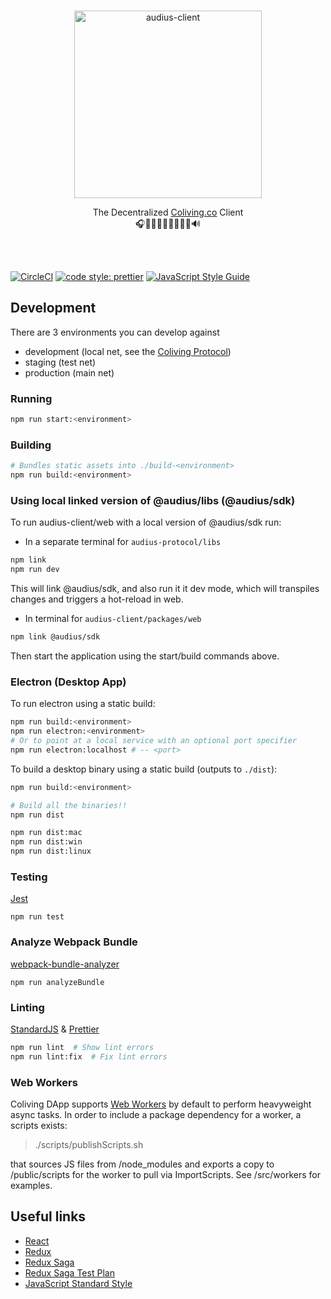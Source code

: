 <p align="center">
  <br/>
  <a target="_blank" href="https://audius.co">
    <img src="https://user-images.githubusercontent.com/2731362/90302695-e5ae8a00-de5c-11ea-88b5-24c1408affc6.png" alt="audius-client" width="300">
  </a>
  <br/>

  <p align="center">
    The Decentralized <a target="_blank" href="https://audius.co">Coliving.co</a> Client
    <br/>
    🎧🎸🎹🤘🎶🥁🎷🎻🎤🔊
  </p>
</p>

<br/>
<br/>

[![CircleCI](https://circleci.com/gh/dgc.network/audius-client.svg?style=svg)](https://circleci.com/gh/dgc.network/audius-client)
[![code style: prettier](https://img.shields.io/badge/code_style-prettier-ff69b4.svg?style=flat-square)](https://github.com/prettier/prettier)
[![JavaScript Style Guide](https://img.shields.io/badge/code_style-standard-brightgreen.svg)](https://standardjs.com)

## Development

There are 3 environments you can develop against
- development (local net, see the [Coliving Protocol](https://github.com/dgc.network/audius-protocol))
- staging (test net)
- production (main net)

### Running

```bash
npm run start:<environment>
```

### Building

```bash
# Bundles static assets into ./build-<environment>
npm run build:<environment>
```

### Using local linked version of @audius/libs (@audius/sdk)

To run audius-client/web with a local version of @audius/sdk run:

- In a separate terminal for `audius-protocol/libs`
```bash
npm link
npm run dev
```

This will link @audius/sdk, and also run it it dev mode, which will transpiles changes and triggers a hot-reload in web.

- In terminal for `audius-client/packages/web`
```bash
npm link @audius/sdk
```

Then start the application using the start/build commands above.

### Electron (Desktop App)

To run electron using a static build:

```bash
npm run build:<environment>
npm run electron:<environment>
# Or to point at a local service with an optional port specifier
npm run electron:localhost # -- <port>
```

To build a desktop binary using a static build (outputs to `./dist`):

```bash
npm run build:<environment>

# Build all the binaries!!
npm run dist

npm run dist:mac
npm run dist:win
npm run dist:linux
```

### Testing

[Jest](https://jestjs.io/)

```
npm run test
```

### Analyze Webpack Bundle

[webpack-bundle-analyzer](https://github.com/webpack-contrib/webpack-bundle-analyzer)

```
npm run analyzeBundle
```

### Linting

[StandardJS](https://standardjs.com) & [Prettier](https://prettier.io/)

```bash
npm run lint  # Show lint errors
npm run lint:fix  # Fix lint errors
```

### Web Workers
Coliving DApp supports [Web Workers](https://developer.mozilla.org/en-US/docs/Web/API/Web_Workers_API/Using_web_workers) by default to perform heavyweight async tasks. In order to include a package dependency for a worker, a scripts exists:
> ./scripts/publishScripts.sh

that sources JS files from /node_modules and exports a copy to /public/scripts for the
worker to pull via ImportScripts. See /src/workers for examples.

## Useful links

* [React](https://reactjs.org/tutorial/tutorial.html)
* [Redux](https://redux.js.org/basics)
* [Redux Saga](https://redux-saga.js.org/)
* [Redux Saga Test Plan](https://github.com/jfairbank/redux-saga-test-plan)
* [JavaScript Standard Style](https://standardjs.com)
